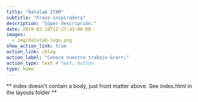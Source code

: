 ```yaml
---
title: "Datalab ITAM"
subtitle: "Frase inspiradora"
description: "Súper descripción."
date: 2019-02-18T12:27:33-06:00
images:
  - img/datalab-logo.png
show_action_link: true
action_link: /blog
action_label: "Conoce nuestro trabajo &rarr;"
action_type: text # text, button
type: home
---
```


** index doesn't contain a body, just front matter above.
See index.html in the layouts folder **
